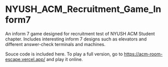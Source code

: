 # NYUSH_ACM_Recruitment_Game_Inform7
An inform 7 game designed for recruitment test of NYUSH ACM Student chapter. Includes interesting inform 7 designs such as elevators and different answer-check terminals and machines.

Souce code is included here. To play a full version, go to https://acm-room-escape.vercel.app/ and play it online.

